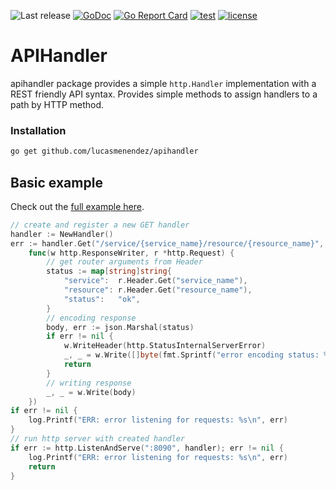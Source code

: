 ![Last release](https://img.shields.io/github/v/release/lucasmenendez/apihandler?color=purple)
[![GoDoc](https://godoc.org/github.com/lucasmenendez/apihandler?status.svg)](https://godoc.org/github.com/lucasmenendez/apihandler) 
[![Go Report Card](https://goreportcard.com/badge/github.com/lucasmenendez/apihandler)](https://goreportcard.com/report/github.com/lucasmenendez/apihandler)
[![test](https://github.com/lucasmenendez/apihandler/workflows/test/badge.svg)](https://github.com/lucasmenendez/apihandler/actions?query=workflow%3Atest)
[![license](https://img.shields.io/github/license/lucasmenendez/apihandler)](LICENSE)


# APIHandler

apihandler package provides a simple `http.Handler` implementation with a REST friendly API syntax. Provides simple methods to assign handlers to a path by HTTP method.

### Installation
```sh
go get github.com/lucasmenendez/apihandler
```

## Basic example

Check out the [full example here](example_test.go).

```go 
// create and register a new GET handler
handler := NewHandler()
err := handler.Get("/service/{service_name}/resource/{resource_name}",
    func(w http.ResponseWriter, r *http.Request) {
        // get router arguments from Header
        status := map[string]string{
            "service":  r.Header.Get("service_name"),
            "resource": r.Header.Get("resource_name"),
            "status":   "ok",
        }
        // encoding response
        body, err := json.Marshal(status)
        if err != nil {
            w.WriteHeader(http.StatusInternalServerError)
            _, _ = w.Write([]byte(fmt.Sprintf("error encoding status: %s", err)))
            return
        }
        // writing response
        _, _ = w.Write(body)
    })
if err != nil {
    log.Printf("ERR: error listening for requests: %s\n", err)
}
// run http server with created handler
if err := http.ListenAndServe(":8090", handler); err != nil {
    log.Printf("ERR: error listening for requests: %s\n", err)
    return
}
```
